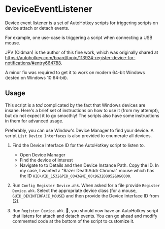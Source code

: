 # DeviceEventListener

Device event listener is a set of AutoHotkey scripts for triggering scripts on device attach or detach events.

For example, one use-case is triggering a script when connecting a USB mouse.

JPV (Oldman) is the author of this fine work, which was originally shared at https://autohotkey.com/board/topic/113924-register-device-for-notifications/#entry664788.

A minor fix was required to get it to work on modern 64-bit Windows (tested on Windows 10 64-bit).

## Usage

This script is a _tad_ complicated by the fact that Windows devices are insane. Here's a brief set of instructions on how to use it (from my attempt), but do not expect it to go smoothly! The scripts also have some instructions in them for advanced usage.

Preferably, you can use Window's Device Manager to find your device. A script `List Device Interfaces` is also provided to enumerate all devices.

1. Find the Device Interface ID for the AutoHotkey script to listen to.
    - Open Device Manager
    - Find the device of interest
    - Navigate to to Details and then Device Instance Path. Copy the ID. In my case, I wanted a "Razer DeathAddr Chroma" mouse which has the ID `HID\VID_1532&PID_0043&MI_00\9&32D8952&0&0000`.

2. Run `Config Register Device.ahk`. When asked for a file provide `Register Device.ahk`. Select the appropriate device class (for a mouse, `GUID_DEVINTERFACE_MOUSE`) and then provide the Device Interface ID from (2).

3. Run `Register Device.ahk`. :tada:, you should now have an AutoHotkey script that listens for attach and detach events. You can go ahead and modify commented code at the bottom of the script to customize it.